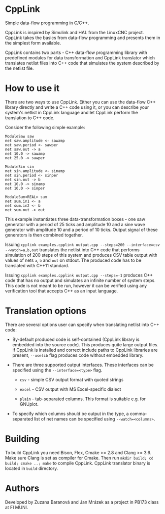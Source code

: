 # CppLink

Simple data-flow programming in C/C++.

CppLink is inspired by Simulink and HAL from the LinuxCNC project. CppLink takes
the basics from data-flow programming and presents them in the simplest form
available.

CppLink contains two parts - C++ data-flow programming library with predefined
modules for data transformation and CppLink translator which translates netlist
files into C++ code that simulates the system described by the netlist file.

# How to use it

There are two ways to use CppLink. Either you can use the data-flow C++ library
directly and write a C++ code using it, or you can describe your system's netlist
in CppLink language and let CppLink perform the translation to C++ code.

Consider the following simple example:

```
ModuleSaw saw
net saw.amplitude <- sawamp
net saw.period <- sawper
net saw.out -> a
net 10.0 -> sawamp
net 25.0 -> sawper

ModuleSin sin
net sin.amplitude <- sinamp
net sin.period <- sinper
net sin.out -> b
net 10.0 -> sinamp
net 10.0 -> sinper

ModuleSum<REAL> sum
net sum.in1 <- a
net sum.in2 <- b
net sum.out -> out
```

This example instantiates three data-transformation boxes - one saw generator
with a period of 25 ticks and amplitude 10 and a sine wave generator with
amplitude 10 and a period of 10 ticks. Output signal of these generators is then
combined together.

Issuing `cpplink examples.cpplink output.cpp --steps=200 --interface=csv
--watch=a,b,out` translates the netlist into C++ code that performs simulation
of 200 steps of this system and produces CSV table output with values of nets
`a`, `b` and `out` on stdout. The produced code has to be translated with C++11
standard.

Issuing `cpplink examples.cpplink output.cpp --steps=-1` produces C++ code that
has no output and simulates an infinite number of system steps. This code is not
meant to be run, however it can be verified using any verification tool that
accepts C++ as an input language.

# Translation options

There are several options user can specify when translating netlist into C++
code:

* By-default produced code is self-contained (CppLink library is embedded into
  the source code). This produces quite large output files. If CppLink is
  installed and correct include paths to CppLink libraries are present,
  `--uselib` flag produces code without embedded library.

* There are three supported output interfaces. These interfaces can be specified
  using the `--interface=<type>` flag.

  - `csv` - simple CSV output format with quoted strings

  - `excel` - CSV output with MS Excel-specific dialect

  - `plain` - tab-separated columns. This format is suitable e.g. for GNUplot.

* To specify which columns should be output in the type, a comma-separated list
  of net names can be specified using `--watch=<columns>`.

# Building

To build CppLink you need Bison, Flex, Cmake >= 2.8 and Clang >= 3.6. Make sure
Clang is set as compiler for Cmake. Then run `mkdir build; cd build; cmake ..; make`
to compile CppLink. CppLink translator binary is located in `build` directory.

# Authors

Developed by Zuzana Baranová and Jan Mrázek as a project in PB173 class at FI
MUNI.
